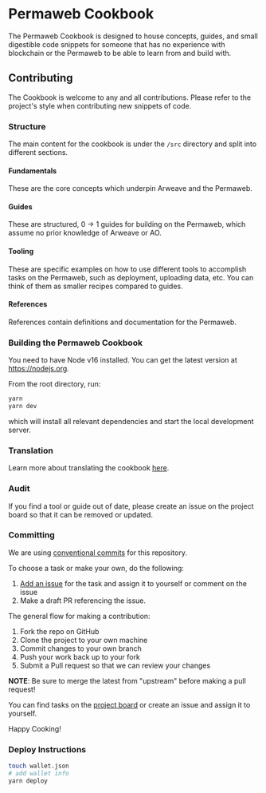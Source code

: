 # Permaweb Cookbook

The Permaweb Cookbook is designed to house concepts, guides, and small digestible code snippets
for someone that has no experience with blockchain or the Permaweb to be able to
learn from and build with.

## Contributing

The Cookbook is welcome to any and all contributions. Please refer to
the project's style when contributing new snippets of code.

### Structure

The main content for the cookbook is under the `/src` directory and split into
different sections.

#### Fundamentals

These are the core concepts which underpin Arweave and the Permaweb.

#### Guides

These are structured, 0 -> 1 guides for building on the Permaweb, which assume
no prior knowledge of Arweave or AO.

#### Tooling

These are specific examples on how to use different tools to accomplish tasks on
the Permaweb, such as deployment, uploading data, etc. You can think of them as
smaller recipes compared to guides.

#### References

References contain definitions and documentation for the Permaweb.

### Building the Permaweb Cookbook

You need to have Node v16 installed. You can get the latest version at https://nodejs.org.

From the root directory, run:

```sh
yarn
yarn dev
```

which will install all relevant dependencies and start the local development server.

### Translation

Learn more about translating the cookbook [here](./languages/README.md).

### Audit

If you find a tool or guide out of date, please create an issue on the project board so that it can be removed or updated.

### Committing

We are using [conventional commits](https://www.conventionalcommits.org/en/v1.0.0/)
for this repository.

To choose a task or make your own, do the following:

1. [Add an issue](https://github.com/twilson63/permaweb-cookbook/issues/new) for the task and assign it to yourself or comment on the issue
2. Make a draft PR referencing the issue.

The general flow for making a contribution:

1. Fork the repo on GitHub
2. Clone the project to your own machine
3. Commit changes to your own branch
4. Push your work back up to your fork
5. Submit a Pull request so that we can review your changes

**NOTE**: Be sure to merge the latest from "upstream" before making a
pull request!

You can find tasks on the [project board](https://github.com/users/twilson63/projects/2)
or create an issue and assign it to yourself.

Happy Cooking!

### Deploy Instructions

```sh
touch wallet.json
# add wallet info
yarn deploy
```
